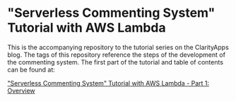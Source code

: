 # "Serverless Commenting System" Tutorial with AWS Lambda

This is the accompanying repository to the tutorial series on the ClarityApps blog. The tags of this repository reference the steps of the development of the commenting system. The first part of the tutorial and table of contents can be found at:

["Serverless Commenting System" Tutorial with AWS Lambda - Part 1: Overview](https://www.clarityapps.io/blog/tutorial/serverless-commenting-system-tutorial-part-1-overview.html)